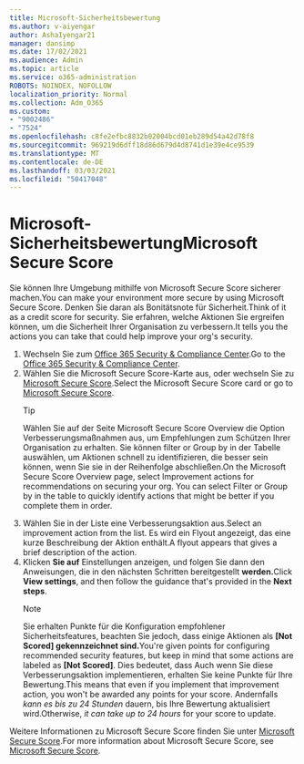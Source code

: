 ```yaml
---
title: Microsoft-Sicherheitsbewertung
ms.author: v-aiyengar
author: AshaIyengar21
manager: dansimp
ms.date: 17/02/2021
ms.audience: Admin
ms.topic: article
ms.service: o365-administration
ROBOTS: NOINDEX, NOFOLLOW
localization_priority: Normal
ms.collection: Adm_O365
ms.custom:
- "9002486"
- "7524"
ms.openlocfilehash: c8fe2efbc8832b02004bcd01eb289d54a42d78f8
ms.sourcegitcommit: 969219d6dff18d86d679d4d8741d1e39e4ce9539
ms.translationtype: MT
ms.contentlocale: de-DE
ms.lasthandoff: 03/03/2021
ms.locfileid: "50417048"
---
```

# <a name="microsoft-secure-score"></a><span data-ttu-id="61865-102">Microsoft-Sicherheitsbewertung</span><span class="sxs-lookup"><span data-stu-id="61865-102">Microsoft Secure Score</span></span>

<span data-ttu-id="61865-103">Sie können Ihre Umgebung mithilfe von Microsoft Secure Score sicherer machen.</span><span class="sxs-lookup"><span data-stu-id="61865-103">You can make your environment more secure by using Microsoft Secure Score.</span></span> <span data-ttu-id="61865-104">Denken Sie daran als Bonitätsnote für Sicherheit.</span><span class="sxs-lookup"><span data-stu-id="61865-104">Think of it as a credit score for security.</span></span> <span data-ttu-id="61865-105">Sie erfahren, welche Aktionen Sie ergreifen können, um die Sicherheit Ihrer Organisation zu verbessern.</span><span class="sxs-lookup"><span data-stu-id="61865-105">It tells you the actions you can take that could help improve your org's security.</span></span>

1. <span data-ttu-id="61865-106">Wechseln Sie zum [Office 365 Security & Compliance Center](https://go.microsoft.com/fwlink/p/?linkid=2077143).</span><span class="sxs-lookup"><span data-stu-id="61865-106">Go to the [Office 365 Security & Compliance Center](https://go.microsoft.com/fwlink/p/?linkid=2077143).</span></span>
1. <span data-ttu-id="61865-107">Wählen Sie die Microsoft Secure Score-Karte aus, oder wechseln Sie zu [Microsoft Secure Score](https://go.microsoft.com/fwlink/?linkid=2099589).</span><span class="sxs-lookup"><span data-stu-id="61865-107">Select the Microsoft Secure Score card or go to [Microsoft Secure Score](https://go.microsoft.com/fwlink/?linkid=2099589).</span></span>
    > [!TIP]
    >  <span data-ttu-id="61865-108">Wählen Sie auf der Seite Microsoft Secure Score Overview die Option Verbesserungsmaßnahmen aus, um Empfehlungen zum Schützen Ihrer Organisation zu erhalten. Sie können filter or Group by in der Tabelle auswählen, um Aktionen schnell zu identifizieren, die besser sein können, wenn Sie sie in der Reihenfolge abschließen.</span><span class="sxs-lookup"><span data-stu-id="61865-108">On the Microsoft Secure Score Overview page, select Improvement actions for recommendations on securing your org. You can select Filter or Group by in the table to quickly identify actions that might be better if you complete them in order.</span></span>
1. <span data-ttu-id="61865-109">Wählen Sie in der Liste eine Verbesserungsaktion aus.</span><span class="sxs-lookup"><span data-stu-id="61865-109">Select an improvement action from the list.</span></span> <span data-ttu-id="61865-110">Es wird ein Flyout angezeigt, das eine kurze Beschreibung der Aktion enthält.</span><span class="sxs-lookup"><span data-stu-id="61865-110">A flyout appears that gives a brief description of the action.</span></span>
1. <span data-ttu-id="61865-111">Klicken **Sie auf** Einstellungen anzeigen, und folgen Sie dann den Anweisungen, die in den nächsten Schritten bereitgestellt **werden.**</span><span class="sxs-lookup"><span data-stu-id="61865-111">Click **View settings**, and then follow the guidance that's provided in the **Next steps**.</span></span>
    > [!NOTE]
    > <span data-ttu-id="61865-112">Sie erhalten Punkte für die Konfiguration empfohlener Sicherheitsfeatures, beachten Sie jedoch, dass einige Aktionen als **[Not Scored] gekennzeichnet sind.**</span><span class="sxs-lookup"><span data-stu-id="61865-112">You're given points for configuring recommended security features, but keep in mind that some actions are labeled as **[Not Scored]**.</span></span> <span data-ttu-id="61865-113">Dies bedeutet, dass Auch wenn Sie diese Verbesserungsaktion implementieren, erhalten Sie keine Punkte für Ihre Bewertung.</span><span class="sxs-lookup"><span data-stu-id="61865-113">This means that even if you implement that improvement action, you won't be awarded any points for your score.</span></span> <span data-ttu-id="61865-114">Andernfalls *kann es bis zu 24 Stunden* dauern, bis Ihre Bewertung aktualisiert wird.</span><span class="sxs-lookup"><span data-stu-id="61865-114">Otherwise, *it can take up to 24 hours* for your score to update.</span></span>

<span data-ttu-id="61865-115">Weitere Informationen zu Microsoft Secure Score finden Sie unter [Microsoft Secure Score](https://go.microsoft.com/fwlink/?linkid=2103077).</span><span class="sxs-lookup"><span data-stu-id="61865-115">For more information about Microsoft Secure Score, see [Microsoft Secure Score](https://go.microsoft.com/fwlink/?linkid=2103077).</span></span>